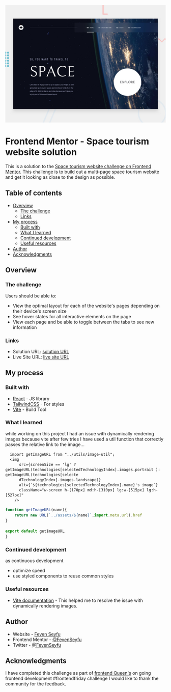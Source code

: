![screenshots](https://github.com/FevenSeyfu/space-tourism-website/blob/main/preview.jpg)
# Frontend Mentor - Space tourism website solution

This is a solution to the [Space tourism website challenge on Frontend Mentor](https://www.frontendmentor.io/challenges/space-tourism-multipage-website-gRWj1URZ3). This challenge is to build out a multi-page space tourism website and get it looking as close to the design as possible.

## Table of contents

- [Overview](#overview)
  - [The challenge](#the-challenge)
  - [Links](#links)
- [My process](#my-process)
  - [Built with](#built-with)
  - [What I learned](#what-i-learned)
  - [Continued development](#continued-development)
  - [Useful resources](#useful-resources)
- [Author](#author)
- [Acknowledgments](#acknowledgments)

## Overview

### The challenge

Users should be able to:

- View the optimal layout for each of the website's pages depending on their device's screen size
- See hover states for all interactive elements on the page
- View each page and be able to toggle between the tabs to see new information

### Links

- Solution URL: [solution URL](https://github.com/FevenSeyfu/space-tourism-website/React)
- Live Site URL: [live site URL](https://space-tourism-feven.netlify.app/)

## My process

### Built with

- [React](https://reactjs.org/) - JS library
- [TailwindCSS](https://tailwindcss.com/) - For styles
- [Vite](https://vitejs.dev/) - Build Tool


### What I learned
while working on this project I had an issue with dynamically rendering images because vite after few tries I have used a util function that correctly passes the relative link to the image...

```JSX
  import getImageURL from "../utils/image-util";
  <img
      src={screenSize == 'lg' ? getImageURL(technologies[selectedTechnologyIndex].images.portrait ): getImageURL(technologies[selecte
      dTechnologyIndex].images.landscape)}
      alt={`${technologies[selectedTechnologyIndex].name}'s image`}
      className="w-screen h-[170px] md:h-[310px] lg:w-[515px] lg:h-[527px]"
    />

```

```js
function getImageURL(name){
    return new URL(`../assets/${name}`,import.meta.url).href
}

export default getImageURL
}
```

### Continued development
as continuous  development
- optimize speed
- use styled components to reuse common styles

<!--  -->

### Useful resources

- [Vite documentation](https://vitejs.dev/guide/assets) - This helped me to resolve the issue with dynamically rendering images.

## Author

- Website - [Feven Seyfu](https://fevenseyfu.tech)
- Frontend Mentor - [@FevenSeyfu](https://www.frontendmentor.io/profile/FevenSeyfu)
- Twitter - [@FevenSeyfu](https://www.twitter.com/FevenSeyfu)

## Acknowledgments

I have completed this challenge as part of [frontend Queen's](https://www.frontendqueens.com/) on going frontend development #frontendfriday challenge I would like to thank the community for the feedback.
